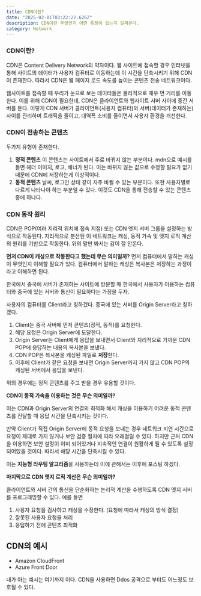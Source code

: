 ```yaml
---
title: CDN이란?
date: "2025-02-01T03:22:22.626Z"
description: CDN이란 무엇인지 어떤 특징이 있는지 살펴본다.
category: Network
---
```


### CDN이란?

CDN은 Content Delivery Network의 약자이다.
웹 사이트에 접속할 경우 인터넷을 통해 사이트의 데이터가 사용자 컴퓨터로 이동하는데
이 시간을 단축시키기 위해 CDN이 존재한다.
따라서 CDN은 웹 페이지 로드 속도를 높이는 콘텐츠 전송 네트워크이다.

웹사이트를 접속할 때 우리가 눈으로 보는 데이터들은 물리적으로 매우 먼 거리를 이동한다.
이를 위해 CDN이 필요한데, CDN은 클라이언트와 웹사이트 서버 사이에 중간 서버를 둔다.
이렇게 CDN 서버가 클라이언트(사용자 컴퓨터)와 서버(데이터가 존재하는)사이를 관리하며 트래픽을 줄이고, 대역폭 소비를 줄이면서 사용자 환경을 개선한다.

### CDN이 전송하는 콘텐츠

두가지 유형이 존재한다.

1. **정적 콘텐츠**
   이 콘텐츠는 사이트에서 주로 바뀌지 않는 부분이다.
   mdn으로 예시를 들면 헤더 이미지, 로고, 배너가 된다. 이는 바뀌지 않는 값으로 수정할 필요가 없기 때문에 CDN에 저장하는게 이상적이다.
2. **동적 콘텐츠**
   날씨, 로그인 상태 같이 자주 바뀔 수 있는 부분이다.
   또한 사용자별로 다르게 나타나야 하는 부분일 수 있다. 이것도 CDN을 통해 전송할 수 있는 콘텐츠 중에 하나다.

### CDN 동작 원리

CDN은 POP(여러 지리적 위치에 접속 지점) 또는 CDN 엣지 서버 그룹을 설정하는 방식으로 작동된다. 지리적으로 분산된 이 네트워크는 캐싱, 동적 가속 및 엣지 로직 계산의 원리를 기반으로 작동한다.
위의 말만 봐서는 감이 잘 안온다.

**먼저 CDN이 캐싱으로 작동한다고 했는데 무슨 의미일까?**
먼저 컴퓨터에서 말하는 캐싱이 무엇인지 이해할 필요가 있다.
컴퓨터에서 말하는 캐싱은 복사본은 저장하는 과정이라고 이해하면 된다.

한국에서 중국에 서버가 존재하는 사이트에 방문할 때
한국에서 사용자가 이용하는 컴퓨터와 중국에 있는 서버와 통신이 필요하다는 가정을 두자.

사용자의 컴퓨터를 Client라고 칭하겠다.
중국에 있는 서버를 Origin Server라고 칭하겠다.

1. Client는 중국 서버에 먼저 콘텐츠(정적, 동적)를 요청한다.
2. 해당 요청은 Origin Server에 도달한다.
3. Origin Server는 Client에게 응답을 보내면서 Client와 지리적으로 가까운 CDN POP에 응답하는 내용의 복사본을 보낸다.
4. CDN POP은 복사본을 캐싱된 파일로 **저장**한다.
5. 이후에 Client가 같은 요청을 보내면 Origin Server까지 가지 않고 CDN POP의 캐싱된 서버에서 응답을 보낸다.

위의 경우에는 정적 콘텐츠를 주고 받을 경우 유용할 것이다.

**CDN이 동적 가속을 이용하는 것은 무슨 의미일까?**

이는 CDN과 Origin Server의 연결의 최적화 해서 캐싱을 이용하기 어려운 동적 콘텐츠를 전달할 때 응답 시간을 단축시키는 것이다.

만약 Client가 직접 Origin Server에 동적 요청을 보내는 경우 네트워크 지연 시간으로 요청이 제대로 가지 않거나 보안 검증 절차에 따라 오래걸릴 수 있다. 하지만 근처 CDN을 이용하면 보안 설정이 이미 되어있거나 지속적인 연결이 원활하게 될 수 있도록 설정되어있을 것이다.
따라서 해당 시간을 단축시킬 수 있다.

이는 **지능형 라우팅 알고리즘**을 사용하는데 이에 관해서는 이후에 포스팅 하겠다.

**마지막으로 CDN 엣지 로직 계산은 무슨 의미일까?**

클라이언트와 서버 간의 통신을 단순화하는 논리적 계산을 수행하도록 CDN 엣지 서버를 프로그래밍할 수 있다.
예를 들면

1. 사용자 요청을 검사하고 캐싱을 수정한다. (요청에 따라서 캐싱의 방식 결정)
2. 잘못된 사용자 요청을 처리
3. 응답하기 전에 콘텐츠 최적화

## CDN의 예시

- Amazon CloudFront
- Azure Front Door

내가 아는 예시는 여기까지 이다.
CDN을 사용하면 Ddos 공격으로 부터도 어느정도 보호될 수 있다.
